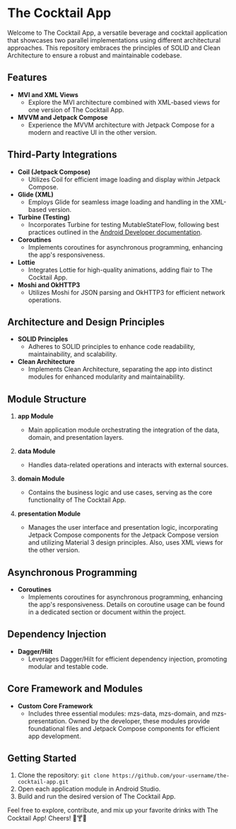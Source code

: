 # The Cocktail App

Welcome to The Cocktail App, a versatile beverage and cocktail application that showcases two parallel implementations using different architectural approaches. This repository embraces the principles of SOLID and Clean Architecture to ensure a robust and maintainable codebase.

## Features

- **MVI and XML Views**
  - Explore the MVI architecture combined with XML-based views for one version of The Cocktail App.
- **MVVM and Jetpack Compose**
  - Experience the MVVM architecture with Jetpack Compose for a modern and reactive UI in the other version.

## Third-Party Integrations

- **Coil (Jetpack Compose)**
  - Utilizes Coil for efficient image loading and display within Jetpack Compose.
- **Glide (XML)**
  - Employs Glide for seamless image loading and handling in the XML-based version.
- **Turbine (Testing)**
  - Incorporates Turbine for testing MutableStateFlow, following best practices outlined in the [Android Developer documentation](https://developer.android.com/kotlin/flow/test?hl=es-419).
- **Coroutines**
  - Implements coroutines for asynchronous programming, enhancing the app's responsiveness.
- **Lottie**
  - Integrates Lottie for high-quality animations, adding flair to The Cocktail App.
- **Moshi and OkHTTP3**
  - Utilizes Moshi for JSON parsing and OkHTTP3 for efficient network operations.

## Architecture and Design Principles

- **SOLID Principles**
  - Adheres to SOLID principles to enhance code readability, maintainability, and scalability.
- **Clean Architecture**
  - Implements Clean Architecture, separating the app into distinct modules for enhanced modularity and maintainability.

## Module Structure

1. **app Module**
   - Main application module orchestrating the integration of the data, domain, and presentation layers.

2. **data Module**
   - Handles data-related operations and interacts with external sources.

3. **domain Module**
   - Contains the business logic and use cases, serving as the core functionality of The Cocktail App.

4. **presentation Module**
   - Manages the user interface and presentation logic, incorporating Jetpack Compose components for the Jetpack Compose version and utilizing Material 3 design principles. Also, uses XML views for the other version.

## Asynchronous Programming

- **Coroutines**
  - Implements coroutines for asynchronous programming, enhancing the app's responsiveness. Details on coroutine usage can be found in a dedicated section or document within the project.

## Dependency Injection

- **Dagger/Hilt**
  - Leverages Dagger/Hilt for efficient dependency injection, promoting modular and testable code.

## Core Framework and Modules

- **Custom Core Framework**
  - Includes three essential modules: mzs-data, mzs-domain, and mzs-presentation. Owned by the developer, these modules provide foundational files and Jetpack Compose components for efficient app development.

## Getting Started

1. Clone the repository: `git clone https://github.com/your-username/the-cocktail-app.git`
2. Open each application module in Android Studio.
3. Build and run the desired version of The Cocktail App.

Feel free to explore, contribute, and mix up your favorite drinks with The Cocktail App! Cheers! 🍹🍸🥂
